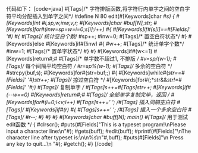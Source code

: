 代码如下：
[code=java]
#[Tags]/* 字符排版函数,将字符行内单字之间的空白字符平均分配插入到单字之间*/
#define N 80
edit(#[Keywords]char #*s)
{
	#[Keywords]int #i,sp,w,inw,v,r;
	#[Keywords]char #buf[N],*str;
	#[Keywords]for#(inw=sp=w=i=0;s[i];i++)
	#{
		#[Keywords]if#(s[i]==#[Fields]' '#)
		#{		#[Tags]/* 统计空白个数*/
			#sp++;
			#inw=0;	#[Tags]/* 置空白符状态*/
		#}
		#[Keywords]else #[Keywords]if#(!inw)
		#{
			#w++;	#[Tags]/* 统计单字个数*/
			#inw=1;	#[Tags]/* 置单字状态*/
		#}
	#}
	#[Keywords]if#(w<=1)
		#[Keywords]return#;#	#[Tags]/* 单字数不超过1, 不排版 */
	#v=sp/(w-1);	#[Tags]/* 每个间隔平均空白符 */
	#r=sp%(w-1);	#[Tags]/* 多余的空白符 */
	#strcpy(buf,s);
	#[Keywords]for#(str=buf;;)
	#{
		#[Keywords]while#(*str==#[Fields]' '#)str++; #[Tags]/* 掠过空白符 */
		#[Keywords]for#(;*str&&*str!=#[Fields]' '#;) #[Tags]/* 复制单字 */
			#[Tags]*s++=#[Tags]*str++;
		#[Keywords]if#(--w==0)
			#[Keywords]return#;#		#[Tags]/* 全部单字复制完毕，返回 */
		#[Keywords]for#(i=0;i<v;i++)
			#[Tags]*s++=' ';	/#[Tags]* 插入间隔空白符 #[Tags]*/
		#[Keywords]if#(r)
		#{
			#[Tags]*s++=' ';	/#[Tags]* 插入一个多余空白符 #[Tags]*/
			#r--;
		#}
	#}
#}
#[Keywords]char #buff[N];
main()		#[Tags]/* 用于测试edit函数 */
{
	#clrscr();
	#puts(#[Fields]"This is a typeset program!\nPlease input a character line:\n"#);
	#gets(buff);
	#edit(buff);
	#printf(#[Fields]"\nThe character line after typeset is:\n\n%s\n"#,buff);
	#puts(#[Fields]"\n Press any key to quit...\n "#);
	#getch();
#}
[/code]